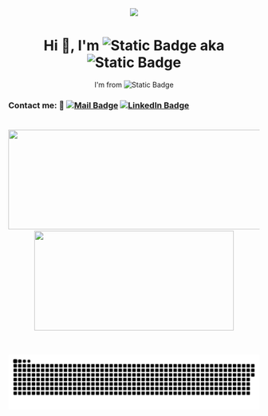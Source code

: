 <div align="center">
       <img  src="https://media.giphy.com/media/gjrYDwbjnK8x36xZIO/giphy.gif?cid=ecf05e47iomr86ugzx9q8ryvu2auvtfkbf9oz5baccklqv8w&ep=v1_gifs_related&rid=giphy.gif&ct=s" width="300"/>
</div>

<div align="center">
<h1>Hi 👋, I'm <img alt="Static Badge" width="100" src="https://img.shields.io/badge/NHAN%20TRAN%20-%20green"> aka <img alt="Static Badge" width="70" src="https://img.shields.io/badge/BROWN%20-brown"></h1>
I'm from <img alt="Static Badge" width="25" src="https://upload.wikimedia.org/wikipedia/commons/thumb/2/21/Flag_of_Vietnam.svg/800px-Flag_of_Vietnam.svg.png">                            </div>


   
### Contact me: 📡              [![Mail Badge](https://img.shields.io/badge/Gmail-D14836?style=for-the-badge&logo=gmail&logoColor=white)](mailto:thanhnhantran002@gmail.com)              [![LinkedIn Badge](https://img.shields.io/badge/LinkedIn-blue?logo=linkedin&logoColor=white&style=for-the-badge)](https://www.linkedin.com/in/trthnhan)

#

<p align="center">
  <img width="600" height="200" src="https://github-readme-stats.vercel.app/api?username=tranthanhnhan2604&show_icons=true&theme=vision-friendly-dark">
  <img width="400" height="200" src="https://github-readme-stats.vercel.app/api/top-langs/?username=tranthanhnhan2604&size_weight=0.0005&count_weight=0.3&layout=compact&theme=vision-friendly-dark">
</p>

<div id="header" align="center">
  <img src="https://komarev.com/ghpvc/?username=tranthanhnhan2604&style=for-the-badge&color=orange" alt=""/>
</div>

<p align="center">
 <img width="1000" src="assets/github-snake.svg" alt="snake"/>
</p>
